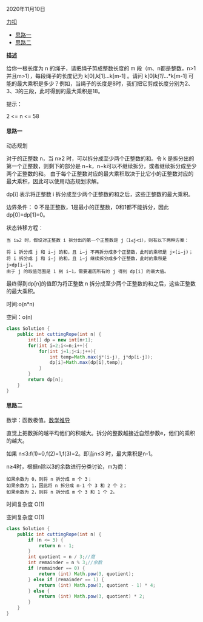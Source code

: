 2020年11月10日

[力扣](https://leetcode-cn.com/problems/jian-sheng-zi-lcof/)

- [思路一](#思路一)
- [思路二](#思路二)

**描述**

给你一根长度为 n 的绳子，请把绳子剪成整数长度的 m 段（m、n都是整数，n>1并且m>1），每段绳子的长度记为 k[0],k[1]...k[m-1] 。请问 k[0]*k[1]*...*k[m-1] 可能的最大乘积是多少？例如，当绳子的长度是8时，我们把它剪成长度分别为2、3、3的三段，此时得到的最大乘积是18。

提示：

2 <= n <= 58

#### 思路一

动态规划

对于的正整数 n，当 n≥2 时，可以拆分成至少两个正整数的和。令 k 是拆分出的第一个正整数，则剩下的部分是 n−k，n−k可以不继续拆分，或者继续拆分成至少两个正整数的和。
由于每个正整数对应的最大乘积取决于比它小的正整数对应的最大乘积，因此可以使用动态规划求解。

dp[i] 表示将正整数 i 拆分成至少两个正整数的和之后，这些正整数的最大乘积。

边界条件： 0 不是正整数，1是最小的正整数，0和1都不能拆分，因此 dp[0]=dp[1]=0。

状态转移方程：
```
当 i≥2 时，假设对正整数 i 拆分出的第一个正整数是 j（1≤j<i），则有以下两种方案：

将 i 拆分成 j 和 i−j 的和，且 i−j 不再拆分成多个正整数，此时的乘积是 j×(i−j)；
将 i 拆分成 j 和 i−j 的和，且 i−j 继续拆分成多个正整数，此时的乘积是 j×dp[i−j]。
由于 j 的取值范围是 1 到 i−1，需要遍历所有的 j 得到 dp[i] 的最大值。
```
最终得到dp[n]的值即为将正整数 n 拆分成至少两个正整数的和之后，这些正整数的最大乘积。

时间:o(n*n) 

空间：o(n)
```java
class Solution {
    public int cuttingRope(int n) {
        int[] dp = new int[n+1];
        for(int i=2;i<=n;i++){
            for(int j=1;j<i;j++){
                int temp=Math.max(j*(i-j), j*dp[i-j]);
                dp[i]=Math.max(dp[i],temp);
            }
        }
        return dp[n];
    }
}
```

#### 思路二

数学：函数极值。[数学推导](https://leetcode-cn.com/problems/jian-sheng-zi-lcof/solution/mian-shi-ti-14-i-jian-sheng-zi-tan-xin-si-xiang-by/)

直觉上把数拆的越平均他们的积越大。拆分的整数越接近自然参数e，他们的乘积的越大。

如果 n≤3:f(1)=0,f(2)=1,f(3)=2。即当n≤3 时，最大乘积是n-1。

n≥4时，根据n除以3的余数进行分类讨论，m为商：
```
如果余数为 0，则将 n 拆分成 m 个 3；
如果余数为 1，因此将 n 拆分成 m-1 个 3 和 2 个 2；
如果余数为 2，则将 n 拆分成 m 个 3 和 1 个 2。
```
时间复杂度 O(1)

空间复杂度 O(1)
```java
class Solution {
    public int cuttingRope(int n) {
        if (n <= 3) {
            return n - 1;
        }
        int quotient = n / 3;//商
        int remainder = n % 3;//余数
        if (remainder == 0) {
            return (int) Math.pow(3, quotient);
        } else if (remainder == 1) {
            return (int) Math.pow(3, quotient - 1) * 4;
        } else {
            return (int) Math.pow(3, quotient) * 2;
        }
    }
}
```
